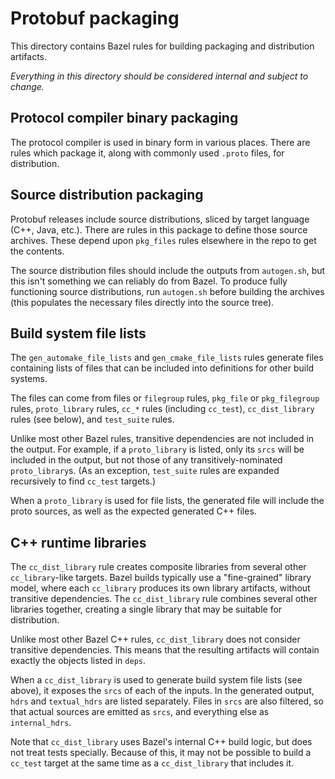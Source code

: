 # Protobuf packaging

This directory contains Bazel rules for building packaging and distribution
artifacts.

*Everything in this directory should be considered internal and subject to
change.*

## Protocol compiler binary packaging

The protocol compiler is used in binary form in various places. There are rules
which package it, along with commonly used `.proto` files, for distribution.

## Source distribution packaging

Protobuf releases include source distributions, sliced by target language (C++,
Java, etc.). There are rules in this package to define those source archives.
These depend upon `pkg_files` rules elsewhere in the repo to get the contents.

The source distribution files should include the outputs from `autogen.sh`, but
this isn't something we can reliably do from Bazel. To produce fully functioning
source distributions, run `autogen.sh` before building the archives (this
populates the necessary files directly into the source tree).

## Build system file lists

The `gen_automake_file_lists` and `gen_cmake_file_lists` rules generate files
containing lists of files that can be included into definitions for other build
systems.

The files can come from files or `filegroup` rules, `pkg_file` or
`pkg_filegroup` rules, `proto_library` rules, `cc_*` rules (including
`cc_test`), `cc_dist_library` rules (see below), and `test_suite` rules.

Unlike most other Bazel rules, transitive dependencies are not included in the
output. For example, if a `proto_library` is listed, only its `srcs` will be
included in the output, but not those of any transitively-nominated
`proto_library`s. (As an exception, `test_suite` rules are expanded recursively
to find `cc_test` targets.)

When a `proto_library` is used for file lists, the generated file will include
the proto sources, as well as the expected generated C++ files.

## C++ runtime libraries

The `cc_dist_library` rule creates composite libraries from several other
`cc_library`-like targets. Bazel builds typically use a "fine-grained" library
model, where each `cc_library` produces its own library artifacts, without
transitive dependencies. The `cc_dist_library` rule combines several other
libraries together, creating a single library that may be suitable for
distribution.

Unlike most other Bazel C++ rules, `cc_dist_library` does not consider
transitive dependencies. This means that the resulting artifacts will contain
exactly the objects listed in `deps`.

When a `cc_dist_library` is used to generate build system file lists (see
above), it exposes the `srcs` of each of the inputs. In the generated output,
`hdrs` and `textual_hdrs` are listed separately. Files in `srcs` are also
filtered, so that actual sources are emitted as `srcs`, and everything else as
`internal_hdrs`.

Note that `cc_dist_library` uses Bazel's internal C++ build logic, but does not
treat tests specially. Because of this, it may not be possible to build a
`cc_test` target at the same time as a `cc_dist_library` that includes it.
